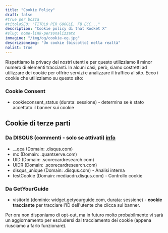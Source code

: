 ```yaml
---
title: "Cookie Policy"
draft: false
#true per bozza
#titoloSEO: "TITOLO PER GOOGLE, FB ECC..."
description: "Cookie policy di that Rocket X"
#slug: nome-link-personalizzato
immagine: "/img/og/cookie-og.jpg"
descrizioneimg: "Un cookie (biscotto) nella realtà"
nolist: true
---
```


Rispettiamo la privacy dei nostri utenti e per questo utilizziamo il minor numero di elementi traccianti.
In alcuni casi, però, siamo costretti ad utilizzare dei cookie per offrire servizi e analizzare il traffico al sito.
Ecco i cookie che utilizziamo su questo sito:


### Cookie Consent

-   cookieconsent_status (durata: sessione) - determina se è stato accettato il banner sui cookie

## Cookie di terze parti
### Da DISQUS (commenti - solo se attivati) [info](https://help.disqus.com/user-profile/use-of-cookies)

-   \_\_qca (Domain: .disqus.com)
-   mc (Domain: .quantserve.com)
-   UID (Domain: .scorecardresearch.com)
-   UIDR (Domain: .scorecardresearch.com)
-   disqus_unique (Domain: .disqus.com) - Analisi interna
-   testCookie (Domain: mediacdn.disqus.com) - Controllo cookie

### Da GetYourGuide
-   visitorId (dominio: widget.getyourguide.com, durata: sessione) - **cookie tracciante** per tracciare l'ID dell'utente che clicca sul banner.

Per ora non disponiamo di opt-out, ma in futuro molto probabilmente vi sarà un aggiornamento per escludersi dal tracciamento dei cookie (appena riusciamo a farlo funzionare).
